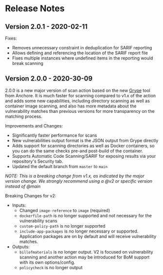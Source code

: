 # Release Notes

## Version 2.0.1 - 2020-02-11

Fixes:

* Removes unnecessary constraint in deduplication for SARIF reporting
* Allows defining and referencing the location of the SARIF report file
* Fixes multiple instances where undefined items in the reporting would break scanning


## Version 2.0.0 - 2020-30-09

2.0.0 is a new major version of scan action based on the new [Grype](https://github.com/anchore/grype) tool from Anchore. 
It is much faster for scanning compared to v1.x of the action and adds some new capabilities, including directory scanning as well as container image scanning,
and also has more metadata about the vulnerability matches than previous versions for more transparency on the matching process.

Improvements and Changes:

* Significantly faster performance for scans
* New vulnerabilities output format is the JSON output from Grype directly
* Adds support for scanning directories as well as Docker containers, so you can do the same checks pre-and post-build of the container.
* Supports Automatic Code Scanning/SARIF for exposing results via your repository's Security tab.
* Updated the default branch from `master` to `main`

*NOTE: This is a breaking change from v1.x, as indicated by the major version change. We strongly recommend using a @v2 or specific version instead of @main*

Breaking Changes for v2:

* Inputs:
  * Changed `image-reference` to `image` (required)
  * `dockerfile-path` is no longer supported and not necessary for the vulnerability scans
  * `custom-policy-path` is no longer supported
  * `include-app-packages` is no longer necessary or supported. Application packages are on by default and will receive vulnerability matches.
* Outputs:
  * `billofmaterials` is no longer output. V2 is focused on vulnerability scanning and another action may be introduced for BoM support with its own options/config.
  * `policycheck` is no longer output
